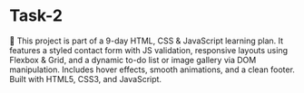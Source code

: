 # Task-2
📝 This project is part of a 9-day HTML, CSS &amp; JavaScript learning plan. It features a styled contact form with JS validation, responsive layouts using Flexbox &amp; Grid, and a dynamic to-do list or image gallery via DOM manipulation. Includes hover effects, smooth animations, and a clean footer. Built with HTML5, CSS3, and JavaScript.
